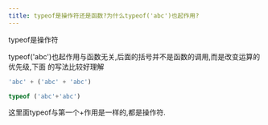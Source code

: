 ```yaml
---
title: typeof是操作符还是函数?为什么typeof('abc')也起作用?
---
```


typeof是操作符

typeof('abc')也起作用与函数无关,后面的括号并不是函数的调用,而是改变运算的优先级,下面
的写法比较好理解

```js
'abc' + ('abc' + 'abc')

typeof ('abc'+'abc')
```

这里面typeof与第一个+作用是一样的,都是操作符.